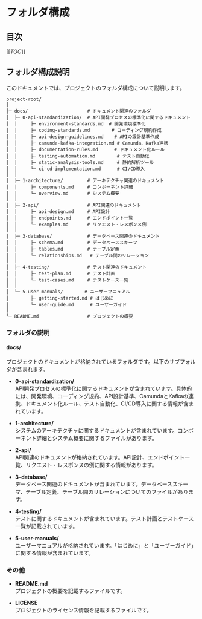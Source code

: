 # フォルダ構成

## 目次
[[_TOC_]]

## フォルダ構成説明

このドキュメントでは、プロジェクトのフォルダ構成について説明します。

```
project-root/
│
├─ docs/                      # ドキュメント関連のフォルダ
│  ├─ 0-api-standardization/  # API開発プロセスの標準化に関するドキュメント
│  │     ├─ environment-standards.md  # 開発環境標準化
│  │     ├─ coding-standards.md        # コーディング規約作成
│  │     ├─ api-design-guidelines.md    # APIの設計基準作成
│  │     ├─ camunda-kafka-integration.md # Camunda、Kafka連携
│  │     ├─ documentation-rules.md      # ドキュメント化ルール
│  │     ├─ testing-automation.md        # テスト自動化
│  │     ├─ static-analysis-tools.md     # 静的解析ツール
│  │     └─ ci-cd-implementation.md      # CI/CD導入
│  │
│  ├─ 1-architecture/         # アーキテクチャ関連のドキュメント
│  │     ├─ components.md     # コンポーネント詳細
│  │     └─ overview.md       # システム概要
│  │
│  ├─ 2-api/                  # API関連のドキュメント
│  │     ├─ api-design.md     # API設計
│  │     ├─ endpoints.md      # エンドポイント一覧
│  │     └─ examples.md       # リクエスト・レスポンス例
│  │
│  ├─ 3-database/             # データベース関連のドキュメント
│  │     ├─ schema.md         # データベーススキーマ
│  │     ├─ tables.md         # テーブル定義
│  │     └─ relationships.md   # テーブル間のリレーション
│  │
│  ├─ 4-testing/              # テスト関連のドキュメント
│  │     ├─ test-plan.md      # テスト計画
│  │     └─ test-cases.md     # テストケース一覧
│  │
│  └─ 5-user-manuals/        # ユーザーマニュアル
│        ├─ getting-started.md # はじめに
│        └─ user-guide.md      # ユーザーガイド
│
└─ README.md                  # プロジェクトの概要
```

### フォルダの説明

#### docs/
プロジェクトのドキュメントが格納されているフォルダです。以下のサブフォルダが含まれます。

- **0-api-standardization/**  
  API開発プロセスの標準化に関するドキュメントが含まれています。具体的には、開発環境、コーディング規約、API設計基準、CamundaとKafkaの連携、ドキュメント化ルール、テスト自動化、CI/CD導入に関する情報が含まれています。

- **1-architecture/**  
  システムのアーキテクチャに関するドキュメントが含まれています。コンポーネント詳細とシステム概要に関するファイルがあります。

- **2-api/**  
  API関連のドキュメントが格納されています。API設計、エンドポイント一覧、リクエスト・レスポンスの例に関する情報があります。

- **3-database/**  
  データベース関連のドキュメントが含まれています。データベーススキーマ、テーブル定義、テーブル間のリレーションについてのファイルがあります。

- **4-testing/**  
  テストに関するドキュメントが含まれています。テスト計画とテストケース一覧が記載されています。

- **5-user-manuals/**  
  ユーザーマニュアルが格納されています。「はじめに」と「ユーザーガイド」に関する情報が含まれています。

### その他
- **README.md**  
  プロジェクトの概要を記載するファイルです。

- **LICENSE**  
  プロジェクトのライセンス情報を記載するファイルです。
